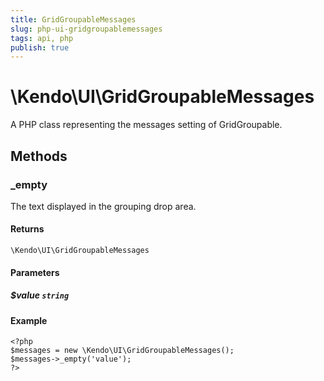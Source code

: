 ```yaml
---
title: GridGroupableMessages
slug: php-ui-gridgroupablemessages
tags: api, php
publish: true
---
```


# \Kendo\UI\GridGroupableMessages

A PHP class representing the messages setting of GridGroupable.


## Methods

### _empty
The text displayed in the grouping drop area.

#### Returns
`\Kendo\UI\GridGroupableMessages`

#### Parameters

##### $value `string`



#### Example 
    <?php
    $messages = new \Kendo\UI\GridGroupableMessages();
    $messages->_empty('value');
    ?>


